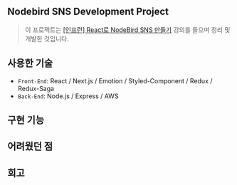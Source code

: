 ## Nodebird SNS Development Project

> 이 프로젝트는 [[인프런] React로 NodeBird SNS 만들기](https://inf.run/kgkk) 강의를 들으며 정리 및 개발한 것입니다.

## 사용한 기술

- `Front-End`: React / Next.js / Emotion / Styled-Component / Redux / Redux-Saga
- `Back-End`: Node.js / Express / AWS

## 구현 기능

## 어려웠던 점

## 회고
